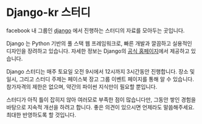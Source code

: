 # Django-kr 스터디 

facebook 내 그룹인 [django] 에서 진행하는 스터디의 자료를 모아두는 곳입니다.

Django 는 Python 기반의 풀 스택 웹 프레임워크로, 빠른 개발과 깔끔하고 실용적인 디자인을 장려하고 있습니다. 
자세한 정보는 Django의 [공식 홈페이지]에서 제공하고 있습니다.

Django 스터디는 매주 토요일 오전 9시에서 12시까지 3시간동안 진행합니다. 장소 및 일시, 그리고 스터디 주제는 페이스북 장고 그룹 이벤트 페이지를 통해 알 수 있습니다. 참가자격의 제한은 없으며, 약간의 파이썬 지식만이 필요할 뿐입니다.

스터디가 아직 틀이 잡히지 않아 여러모로 부족한 점이 많습니다만, 그동안 쌓인 경험을 바탕으로 지속적 개선을 하려고 합니다. 좋은 의견이 있으시면 언제라도 말씀해주세요. 최대한 반영하도록 할 것입니다. 



[django]: https://www.facebook.com/groups/django/
[공식 홈페이지]: http://www.djangoproject.com/